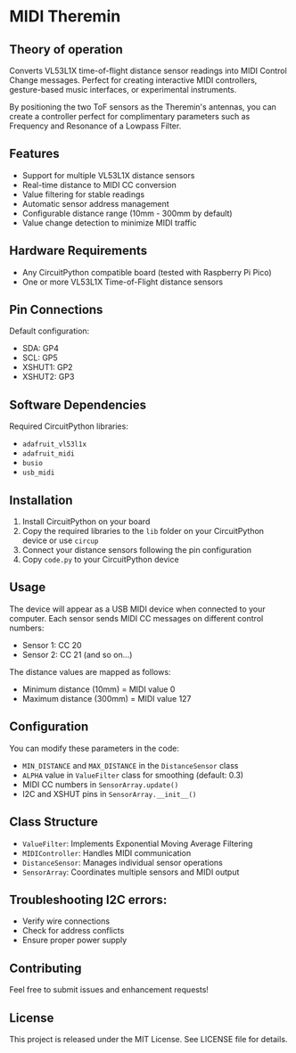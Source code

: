 # MIDI Theremin

## Theory of operation

Converts VL53L1X time-of-flight distance sensor readings into MIDI Control Change messages. Perfect for creating interactive MIDI controllers, gesture-based music interfaces, or experimental instruments.

By positioning the two ToF sensors as the Theremin's antennas, you can create a controller perfect for complimentary parameters such as Frequency and Resonance of a Lowpass Filter.

## Features

- Support for multiple VL53L1X distance sensors
- Real-time distance to MIDI CC conversion
- Value filtering for stable readings
- Automatic sensor address management
- Configurable distance range (10mm - 300mm by default)
- Value change detection to minimize MIDI traffic

## Hardware Requirements

- Any CircuitPython compatible board (tested with Raspberry Pi Pico)
- One or more VL53L1X Time-of-Flight distance sensors

## Pin Connections

Default configuration:
- SDA: GP4
- SCL: GP5
- XSHUT1: GP2
- XSHUT2: GP3

## Software Dependencies

Required CircuitPython libraries:
- `adafruit_vl53l1x`
- `adafruit_midi`
- `busio`
- `usb_midi`

## Installation

1. Install CircuitPython on your board
1. Copy the required libraries to the `lib` folder on your CircuitPython device or use `circup`
1. Connect your distance sensors following the pin configuration
1. Copy `code.py` to your CircuitPython device

## Usage

The device will appear as a USB MIDI device when connected to your computer. Each sensor sends MIDI CC messages on different control numbers:
- Sensor 1: CC 20
- Sensor 2: CC 21
(and so on...)

The distance values are mapped as follows:
- Minimum distance (10mm) = MIDI value 0
- Maximum distance (300mm) = MIDI value 127

## Configuration

You can modify these parameters in the code:
- `MIN_DISTANCE` and `MAX_DISTANCE` in the `DistanceSensor` class
- `ALPHA` value in `ValueFilter` class for smoothing (default: 0.3)
- MIDI CC numbers in `SensorArray.update()`
- I2C and XSHUT pins in `SensorArray.__init__()`

## Class Structure

- `ValueFilter`: Implements Exponential Moving Average Filtering
- `MIDIController`: Handles MIDI communication
- `DistanceSensor`: Manages individual sensor operations
- `SensorArray`: Coordinates multiple sensors and MIDI output

## Troubleshooting I2C errors:
  - Verify wire connections
  - Check for address conflicts
  - Ensure proper power supply

## Contributing

Feel free to submit issues and enhancement requests!

## License

This project is released under the MIT License. See LICENSE file for details.

